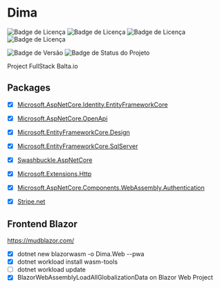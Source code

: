 # Dima

![Badge de Licença](https://img.shields.io/badge/.NET-8.0.0-blue.svg?style=flat-square&logo=dotnet)
![Badge de Licença](https://img.shields.io/badge/blazor-0.0.0-blue.svg?style=flat-square&logo=blazor)
![Badge de Licença](https://img.shields.io/badge/git-2.42.0-lightgrey.svg?style=flat-square&logo=git)
![Badge de Licença](https://img.shields.io/badge/stripe-0.0.0-lightgrey.svg?style=flat-square&logo=stripe)
<!-- 
![Badge de Licença](https://img.shields.io/badge/kind-0.23.0-orange.svg?style=flat-square&logo=kind)
![Badge de Licença](https://img.shields.io/badge/kustomize-5.4.3-yellow.svg?style=flat-square&logo=kustomize)
![Badge de Licença](https://img.shields.io/badge/argocd-0.0.0-yellow.svg?style=flat-square&logo=argo)
![Badge de Licença](https://img.shields.io/badge/docker-27.2.0-orange.svg?style=flat-square&logo=docker) 
-->

![Badge de Versão](https://img.shields.io/badge/app-v_1.0.0-green.svg?style=flat-square&logo=app)
![Badge de Status do Projeto](https://img.shields.io/badge/status-training-blue.svg?style=flat-square)

Project FullStack Balta.io

## Packages
- [x] [Microsoft.AspNetCore.Identity.EntityFrameworkCore](https://www.nuget.org/packages/Microsoft.AspNetCore.Identity.EntityFrameworkCore/)

- [x] [Microsoft.AspNetCore.OpenApi]()

- [x] [Microsoft.EntityFrameworkCore.Design]()

- [x] [Microsoft.EntityFrameworkCore.SqlServer]()

- [x] [Swashbuckle.AspNetCore]()

- [x] [Microsoft.Extensions.Http]()
- [x] [Microsoft.AspNetCore.Components.WebAssembly.Authentication]()

- [x] [Stripe.net](https://www.nuget.org/profiles/stripe?_src=template)

## Frontend Blazor
https://mudblazor.com/

- [x] dotnet new blazorwasm -o Dima.Web --pwa
- [x] dotnet workload install wasm-tools
- [ ] dotnet workload update
- [x] BlazorWebAssemblyLoadAllGlobalizationData on Blazor Web Project
